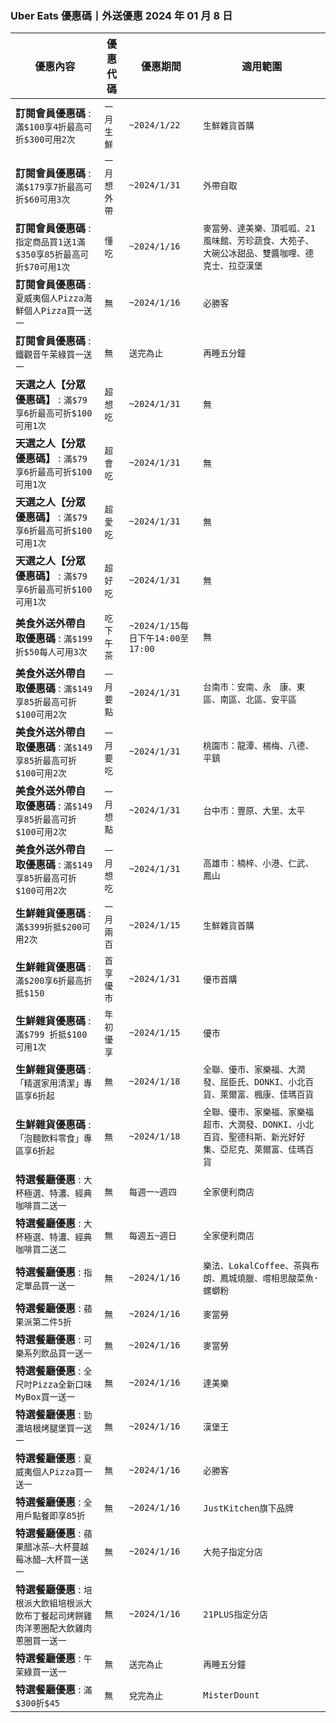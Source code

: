 
### Uber Eats 優惠碼丨外送優惠 2024 年 01 月 8 日 
| 優惠內容 | 優惠代碼 | 優惠期間 | 適用範圍 |
| --- | --- | --- | --- |
|**訂閱會員優惠碼** : ```滿$100享4折最高可折$300可用2次```|```一月生鮮```|```~2024/1/22```|```生鮮雜貨首購```|
|**訂閱會員優惠碼** : ```滿$179享7折最高可折$60可用3次```|```一月想外帶```|```~2024/1/31```|```外帶自取```|
|**訂閱會員優惠碼** : ```指定商品買1送1滿$350享85折最高可折$70可用1次```|```懂吃```|```~2024/1/16```|```麥當勞、達美樂、頂呱呱、21風味館、芳珍蔬食、大苑子、大碗公冰甜品、雙醬咖哩、德克士、拉亞漢堡```|
|**訂閱會員優惠碼** : ```夏威夷個人Pizza海鮮個人Pizza買一送一```|```無```|```~2024/1/16```|```必勝客```|
|**訂閱會員優惠碼** : ```鐵觀音午茉綠買一送一```|```無```|```送完為止```|```再睡五分鐘```|
|**天選之人【分眾優惠碼】** : ```滿$79享6折最高可折$100可用1次```|```超想吃```|```~2024/1/31```|```無```|
|**天選之人【分眾優惠碼】** : ```滿$79享6折最高可折$100可用1次```|```超會吃```|```~2024/1/31```|```無```|
|**天選之人【分眾優惠碼】** : ```滿$79享6折最高可折$100可用1次```|```超愛吃```|```~2024/1/31```|```無```|
|**天選之人【分眾優惠碼】** : ```滿$79享6折最高可折$100可用1次```|```超好吃```|```~2024/1/31```|```無```|
|**美食外送外帶自取優惠碼** : ```滿$199折$50每人可用3次```|```吃下午茶```|```~2024/1/15每日下午14:00至17:00```|```無```|
|**美食外送外帶自取優惠碼** : ```滿$149享85折最高可折$100可用2次```|```一月要點```|```~2024/1/31```|```台南市：安南、永　康、東區、南區、北區、安平區```|
|**美食外送外帶自取優惠碼** : ```滿$149享85折最高可折$100可用2次```|```一月要吃```|```~2024/1/31```|```桃園市：龍潭、楊梅、八德、平鎮```|
|**美食外送外帶自取優惠碼** : ```滿$149享85折最高可折$100可用2次```|```一月想點```|```~2024/1/31```|```台中市：豐原、大里、太平```|
|**美食外送外帶自取優惠碼** : ```滿$149享85折最高可折$100可用2次```|```一月想吃```|```~2024/1/31```|```高雄市：楠梓、小港、仁武、鳳山```|
|**生鮮雜貨優惠碼** : ```滿$399折抵$200可用2次```|```一月兩百```|```~2024/1/15```|```生鮮雜貨首購```|
|**生鮮雜貨優惠碼** : ```滿$200享6折最高折抵$150```|```首享優市```|```~2024/1/31```|```優市首購```|
|**生鮮雜貨優惠碼** : ```滿$799 折抵$100可用1次```|```年初優享```|```~2024/1/15```|```優市```|
|**生鮮雜貨優惠碼** : ```「精選家用清潔」專區享6折起```|```無```|```~2024/1/18```|```全聯、優市、家樂福、大潤發、屈臣氏、DONKI、小北百貨、萊爾富、楓康、佳瑪百貨```|
|**生鮮雜貨優惠碼** : ```「泡麵飲料零食」專區享6折起```|```無```|```~2024/1/18```|```全聯、優市、家樂福、家樂福超市、大潤發、DONKI、小北百貨、聖德科斯、新光好好集、亞尼克、萊爾富、佳瑪百貨```|
|**特選餐廳優惠** : ```大杯極選、特濃、經典咖啡買二送一```|```無```|```每週一~週四```|```全家便利商店```|
|**特選餐廳優惠** : ```大杯極選、特濃、經典咖啡買二送二```|```無```|```每週五~週日```|```全家便利商店```|
|**特選餐廳優惠** : ```指定單品買一送一```|```無```|```~2024/1/16```|```樂法、LokalCoffee、茶與布朗、鳳城燒臘、嚐相思酸菜魚·螺螄粉```|
|**特選餐廳優惠** : ```蘋果派第二件5折```|```無```|```~2024/1/16```|```麥當勞```|
|**特選餐廳優惠** : ```可樂系列飲品買一送一```|```無```|```~2024/1/16```|```麥當勞```|
|**特選餐廳優惠** : ```全尺吋Pizza全新口味MyBox買一送一```|```無```|```~2024/1/16```|```達美樂```|
|**特選餐廳優惠** : ```勁濃培根烤腿堡買一送一```|```無```|```~2024/1/16```|```漢堡王```|
|**特選餐廳優惠** : ```夏威夷個人Pizza買一送一```|```無```|```~2024/1/16```|```必勝客```|
|**特選餐廳優惠** : ```全用戶點餐即享85折```|```無```|```~2024/1/16```|```JustKitchen旗下品牌```|
|**特選餐廳優惠** : ```蘋果醋冰茶–大杯蔓越莓冰醋–大杯買一送一```|```無```|```~2024/1/16```|```大苑子指定分店```|
|**特選餐廳優惠** : ```培根派大飲組培根派大飲布丁餐起司烤餅雞肉洋蔥圈配大飲雞肉蔥圈買一送一```|```無```|```~2024/1/16```|```21PLUS指定分店```|
|**特選餐廳優惠** : ```午茉綠買一送一```|```無```|```送完為止```|```再睡五分鐘```|
|**特選餐廳優惠** : ```滿$300折$45```|```無```|```兌完為止```|```MisterDount```|
